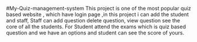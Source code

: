 #My-Quiz-management-system
This project is one of the most popular quiz based website , 
which have login page ,in this project i can add the student and staff, 
Staff can add question delete question, view question see the core of all the students.
For Student attend the exams which is quiz based question and we have an options and student can see the score of yours.

